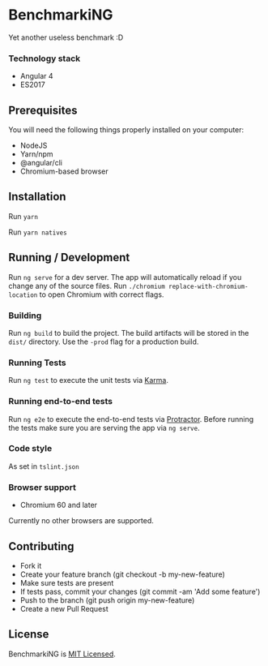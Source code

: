 # BenchmarkiNG

Yet another useless benchmark :D

### Technology stack

* Angular 4
* ES2017

## Prerequisites

You will need the following things properly installed on your computer:
 * NodeJS
 * Yarn/npm
 * @angular/cli
 * Chromium-based browser

## Installation

Run `yarn`

Run `yarn natives`

## Running / Development

Run `ng serve` for a dev server. The app will automatically reload if you change any of the source files.
Run `./chromium replace-with-chromium-location` to open Chromium with correct flags.

### Building

Run `ng build` to build the project. The build artifacts will be stored in the `dist/` directory. Use the `-prod` flag for a production build.

### Running Tests

Run `ng test` to execute the unit tests via [Karma](https://karma-runner.github.io).

### Running end-to-end tests

Run `ng e2e` to execute the end-to-end tests via [Protractor](http://www.protractortest.org/).
Before running the tests make sure you are serving the app via `ng serve`.

### Code style

As set in `tslint.json`

### Browser support

* Chromium 60 and later

Currently no other browsers are supported.

## Contributing

* Fork it
* Create your feature branch (git checkout -b my-new-feature)
* Make sure tests are present
* If tests pass, commit your changes (git commit -am 'Add some feature')
* Push to the branch (git push origin my-new-feature)
* Create a new Pull Request

## License

BenchmarkiNG is [MIT Licensed](LICENSE).
